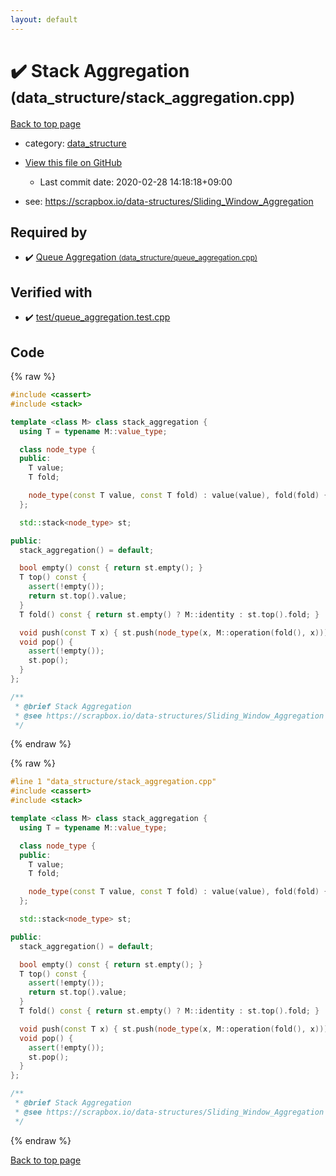 ```yaml
---
layout: default
---
```


<!-- mathjax config similar to math.stackexchange -->
<script type="text/javascript" async
  src="https://cdnjs.cloudflare.com/ajax/libs/mathjax/2.7.5/MathJax.js?config=TeX-MML-AM_CHTML">
</script>
<script type="text/x-mathjax-config">
  MathJax.Hub.Config({
    TeX: { equationNumbers: { autoNumber: "AMS" }},
    tex2jax: {
      inlineMath: [ ['$','$'] ],
      processEscapes: true
    },
    "HTML-CSS": { matchFontHeight: false },
    displayAlign: "left",
    displayIndent: "2em"
  });
</script>

<script type="text/javascript" src="https://cdnjs.cloudflare.com/ajax/libs/jquery/3.4.1/jquery.min.js"></script>
<script src="https://cdn.jsdelivr.net/npm/jquery-balloon-js@1.1.2/jquery.balloon.min.js" integrity="sha256-ZEYs9VrgAeNuPvs15E39OsyOJaIkXEEt10fzxJ20+2I=" crossorigin="anonymous"></script>
<script type="text/javascript" src="../../assets/js/copy-button.js"></script>
<link rel="stylesheet" href="../../assets/css/copy-button.css" />


# :heavy_check_mark: Stack Aggregation <small>(data_structure/stack_aggregation.cpp)</small>

<a href="../../index.html">Back to top page</a>

* category: <a href="../../index.html#c8f6850ec2ec3fb32f203c1f4e3c2fd2">data_structure</a>
* <a href="{{ site.github.repository_url }}/blob/master/data_structure/stack_aggregation.cpp">View this file on GitHub</a>
    - Last commit date: 2020-02-28 14:18:18+09:00


* see: <a href="https://scrapbox.io/data-structures/Sliding_Window_Aggregation">https://scrapbox.io/data-structures/Sliding_Window_Aggregation</a>


## Required by

* :heavy_check_mark: <a href="queue_aggregation.cpp.html">Queue Aggregation <small>(data_structure/queue_aggregation.cpp)</small></a>


## Verified with

* :heavy_check_mark: <a href="../../verify/test/queue_aggregation.test.cpp.html">test/queue_aggregation.test.cpp</a>


## Code

<a id="unbundled"></a>
{% raw %}
```cpp
#include <cassert>
#include <stack>

template <class M> class stack_aggregation {
  using T = typename M::value_type;

  class node_type {
  public:
    T value;
    T fold;

    node_type(const T value, const T fold) : value(value), fold(fold) {}
  };

  std::stack<node_type> st;

public:
  stack_aggregation() = default;

  bool empty() const { return st.empty(); }
  T top() const {
    assert(!empty());
    return st.top().value;
  }
  T fold() const { return st.empty() ? M::identity : st.top().fold; }

  void push(const T x) { st.push(node_type(x, M::operation(fold(), x))); }
  void pop() {
    assert(!empty());
    st.pop();
  }
};

/**
 * @brief Stack Aggregation
 * @see https://scrapbox.io/data-structures/Sliding_Window_Aggregation
 */

```
{% endraw %}

<a id="bundled"></a>
{% raw %}
```cpp
#line 1 "data_structure/stack_aggregation.cpp"
#include <cassert>
#include <stack>

template <class M> class stack_aggregation {
  using T = typename M::value_type;

  class node_type {
  public:
    T value;
    T fold;

    node_type(const T value, const T fold) : value(value), fold(fold) {}
  };

  std::stack<node_type> st;

public:
  stack_aggregation() = default;

  bool empty() const { return st.empty(); }
  T top() const {
    assert(!empty());
    return st.top().value;
  }
  T fold() const { return st.empty() ? M::identity : st.top().fold; }

  void push(const T x) { st.push(node_type(x, M::operation(fold(), x))); }
  void pop() {
    assert(!empty());
    st.pop();
  }
};

/**
 * @brief Stack Aggregation
 * @see https://scrapbox.io/data-structures/Sliding_Window_Aggregation
 */

```
{% endraw %}

<a href="../../index.html">Back to top page</a>

